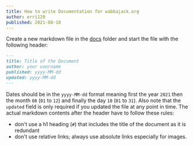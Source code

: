 ```yaml
---
title: How to write Documentation for wabbajack.org
author: erri120
published: 2021-08-10
---
```


Create a new markdown file in the [docs](https://github.com/wabbajack-tools/wabbajack-tools.github.io/tree/redux/docs) folder and start the file with the following header:

```markdown
---
title: Title of the Document
author: your username
published: yyyy-MM-dd
updated: yyyy-MM-dd
---
```

Dates should be in the `yyyy-MM-dd` format meaning first the year `2021` then the month `08` (`01` to `12`) and finally the day `10` (`01` to `31`). Also note that the `updated` field is only required if you updated the file at any point in time. The actual markdown contents after the header have to follow these rules:

- don't use a h1 heading (`#`) that includes the title of the document as it is redundant
- don't use relative links; always use absolute links especially for images.
